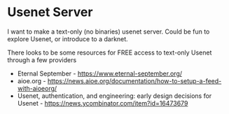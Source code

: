 # Usenet Server

I want to make a text-only (no binaries) usenet server. Could be fun to explore Usenet, or introduce to a darknet.

There looks to be some resources for FREE access to text-only Usenet through a few providers

* Eternal September - https://www.eternal-september.org/
* aioe.org - https://news.aioe.org/documentation/how-to-setup-a-feed-with-aioeorg/
* Usenet, authentication, and engineering: early design decisions for Usenet - https://news.ycombinator.com/item?id=16473679

